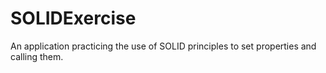 # SOLIDExercise
An application practicing the use of SOLID principles to set properties and calling them.
